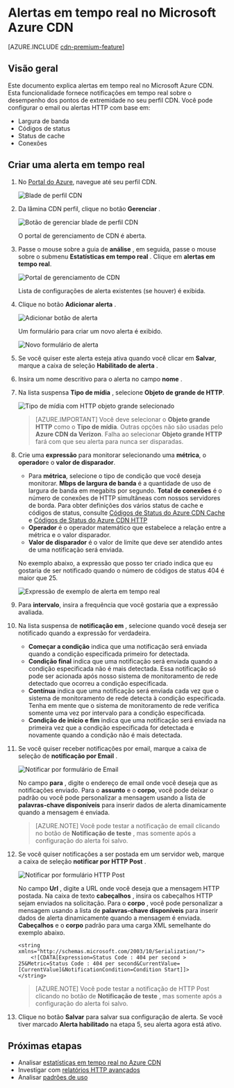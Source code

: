 <properties
    pageTitle="Alertas em tempo real do Azure CDN | Microsoft Azure"
    description="Alertas em tempo real no Microsoft Azure CDN. Alertas em tempo real fornecem notificações sobre o desempenho dos pontos de extremidade no seu perfil CDN."
    services="cdn"
    documentationCenter=""
    authors="camsoper"
    manager="erikre"
    editor=""/>

<tags
    ms.service="cdn"
    ms.workload="tbd"
    ms.tgt_pltfrm="na"
    ms.devlang="na"
    ms.topic="article"
    ms.date="07/12/2016"
    ms.author="casoper"/>

# <a name="real-time-alerts-in-microsoft-azure-cdn"></a>Alertas em tempo real no Microsoft Azure CDN

[AZURE.INCLUDE [cdn-premium-feature](../../includes/cdn-premium-feature.md)]


## <a name="overview"></a>Visão geral

Este documento explica alertas em tempo real no Microsoft Azure CDN. Esta funcionalidade fornece notificações em tempo real sobre o desempenho dos pontos de extremidade no seu perfil CDN.  Você pode configurar o email ou alertas HTTP com base em:

* Largura de banda
* Códigos de status
* Status de cache
* Conexões

## <a name="creating-a-real-time-alert"></a>Criar uma alerta em tempo real

1. No [Portal do Azure](https://portal.azure.com), navegue até seu perfil CDN.

    ![Blade de perfil CDN](./media/cdn-real-time-alerts/cdn-profile-blade.png)

2. Da lâmina CDN perfil, clique no botão **Gerenciar** .

    ![Botão de gerenciar blade de perfil CDN](./media/cdn-real-time-alerts/cdn-manage-btn.png)

    O portal de gerenciamento de CDN é aberta.

3. Passe o mouse sobre a guia de **análise** , em seguida, passe o mouse sobre o submenu **Estatísticas em tempo real** .  Clique em **alertas em tempo real**.

    ![Portal de gerenciamento de CDN](./media/cdn-real-time-alerts/cdn-premium-portal.png)

    Lista de configurações de alerta existentes (se houver) é exibida.

4. Clique no botão **Adicionar alerta** .

    ![Adicionar botão de alerta](./media/cdn-real-time-alerts/cdn-add-alert.png)

    Um formulário para criar um novo alerta é exibido.

    ![Novo formulário de alerta](./media/cdn-real-time-alerts/cdn-new-alert.png)

5. Se você quiser este alerta esteja ativa quando você clicar em **Salvar**, marque a caixa de seleção **Habilitado de alerta** .

6. Insira um nome descritivo para o alerta no campo **nome** .

7. Na lista suspensa **Tipo de mídia** , selecione **Objeto de grande de HTTP**.

    ![Tipo de mídia com HTTP objeto grande selecionado](./media/cdn-real-time-alerts/cdn-http-large.png)

    > [AZURE.IMPORTANT] Você deve selecionar o **Objeto grande HTTP** como o **Tipo de mídia**.  Outras opções não são usadas pelo **Azure CDN da Verizon**.  Falha ao selecionar **Objeto grande HTTP** fará com que seu alerta para nunca ser disparadas.

8. Crie uma **expressão** para monitorar selecionando uma **métrica**, o **operador**e o **valor de disparador**.

    - Para **métrica**, selecione o tipo de condição que você deseja monitorar.  **Mbps de largura de banda** é a quantidade de uso de largura de banda em megabits por segundo.  **Total de conexões** é o número de conexões de HTTP simultâneas com nossos servidores de borda.  Para obter definições dos vários status de cache e códigos de status, consulte [Códigos de Status do Azure CDN Cache](https://msdn.microsoft.com/library/mt759237.aspx) e [Códigos de Status do Azure CDN HTTP](https://msdn.microsoft.com/library/mt759238.aspx)
    - **Operador** é o operador matemático que estabelece a relação entre a métrica e o valor disparador.
    - **Valor de disparador** é o valor de limite que deve ser atendido antes de uma notificação será enviada.

    No exemplo abaixo, a expressão que posso ter criado indica que eu gostaria de ser notificado quando o número de códigos de status 404 é maior que 25.

    ![Expressão de exemplo de alerta em tempo real](./media/cdn-real-time-alerts/cdn-expression.png)

9. Para **intervalo**, insira a frequência que você gostaria que a expressão avaliada.

10. Na lista suspensa de **notificação em** , selecione quando você deseja ser notificado quando a expressão for verdadeira.
    
    - **Começar a condição** indica que uma notificação será enviada quando a condição especificada primeiro for detectada.
    - **Condição final** indica que uma notificação será enviada quando a condição especificada não é mais detectada. Essa notificação só pode ser acionada após nosso sistema de monitoramento de rede detectado que ocorreu a condição especificada.
    - **Contínua** indica que uma notificação será enviada cada vez que o sistema de monitoramento de rede detecta à condição especificada. Tenha em mente que o sistema de monitoramento de rede verifica somente uma vez por intervalo para a condição especificada.
    - **Condição de início e fim** indica que uma notificação será enviada na primeira vez que a condição especificada for detectada e novamente quando a condição não é mais detectada.

11. Se você quiser receber notificações por email, marque a caixa de seleção de **notificação por Email** .  

    ![Notificar por formulário de Email](./media/cdn-real-time-alerts/cdn-notify-email.png)
    
    No campo **para** , digite o endereço de email onde você deseja que as notificações enviado. Para o **assunto** e o **corpo**, você pode deixar o padrão ou você pode personalizar a mensagem usando a lista de **palavras-chave disponíveis** para inserir dados de alerta dinamicamente quando a mensagem é enviada.

    > [AZURE.NOTE] Você pode testar a notificação de email clicando no botão de **Notificação de teste** , mas somente após a configuração do alerta foi salvo.

12. Se você quiser notificações a ser postada em um servidor web, marque a caixa de seleção **notificar por HTTP Post** .

    ![Notificar por formulário HTTP Post](./media/cdn-real-time-alerts/cdn-notify-http.png)

    No campo **Url** , digite a URL onde você deseja que a mensagem HTTP postada. Na caixa de texto **cabeçalhos** , insira os cabeçalhos HTTP sejam enviados na solicitação.  Para o **corpo** , você pode personalizar a mensagem usando a lista de **palavras-chave disponíveis** para inserir dados de alerta dinamicamente quando a mensagem é enviada.  **Cabeçalhos** e o **corpo** padrão para uma carga XML semelhante do exemplo abaixo.

    ```
    <string xmlns="http://schemas.microsoft.com/2003/10/Serialization/">
        <![CDATA[Expression=Status Code : 404 per second > 25&Metric=Status Code : 404 per second&CurrentValue=[CurrentValue]&NotificationCondition=Condition Start]]>
    </string>
    ```

    > [AZURE.NOTE] Você pode testar a notificação de HTTP Post clicando no botão de **Notificação de teste** , mas somente após a configuração do alerta foi salvo.

13. Clique no botão **Salvar** para salvar sua configuração de alerta.  Se você tiver marcado **Alerta habilitado** na etapa 5, seu alerta agora está ativo.

## <a name="next-steps"></a>Próximas etapas

- Analisar [estatísticas em tempo real no Azure CDN](cdn-real-time-stats.md)
- Investigar com [relatórios HTTP avançados](cdn-advanced-http-reports.md)
- Analisar [padrões de uso](cdn-analyze-usage-patterns.md)

